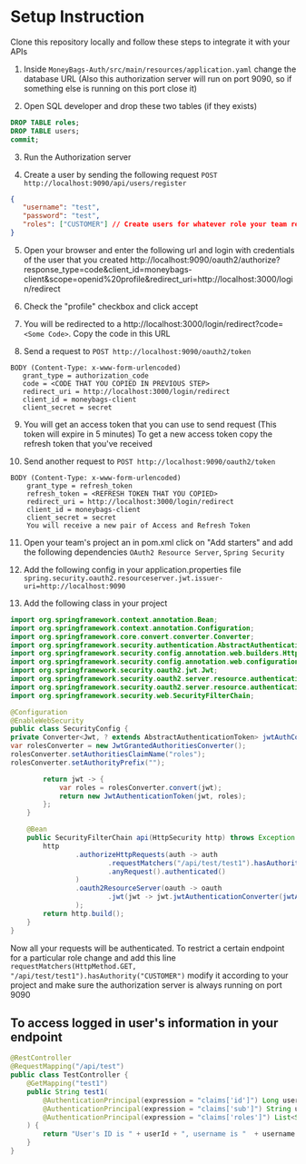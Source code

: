 # Setup Instruction

Clone this repository locally and follow these steps to integrate it with your APIs
1. Inside `MoneyBags-Auth/src/main/resources/application.yaml` change the database URL (Also this authorization server will run on port 9090, so if something else is running on this port close it)

2. Open SQL developer and drop these two tables (if they exists)
```sql
DROP TABLE roles;
DROP TABLE users;
commit;
```

3. Run the Authorization server

4. Create a user by sending the following request
`POST http://localhost:9090/api/users/register`
```JSON   
{
   "username": "test",
   "password": "test",
   "roles": ["CUSTOMER"] // Create users for whatever role your team requires
}
```

5. Open your browser and enter the following url and login with credentials of the user that you created
   http://localhost:9090/oauth2/authorize?response_type=code&client_id=moneybags-client&scope=openid%20profile&redirect_uri=http://localhost:3000/login/redirect

6. Check the "profile" checkbox and click accept

7. You will be redirected to a http://localhost:3000/login/redirect?code=`<Some Code>`. Copy the code in this URL

8. Send a request to
   `POST http://localhost:9090/oauth2/token`
```
BODY (Content-Type: x-www-form-urlencoded)
   grant_type = authorization_code
   code = <CODE THAT YOU COPIED IN PREVIOUS STEP>
   redirect_uri = http://localhost:3000/login/redirect
   client_id = moneybags-client
   client_secret = secret
```

9. You will get an access token that you can use to send request (This token will expire in 5 minutes)
   To get a new access token copy the refresh token that you've received

10. Send another request to
    `POST http://localhost:9090/oauth2/token` 
```
BODY (Content-Type: x-www-form-urlencoded)
    grant_type = refresh_token
    refresh_token = <REFRESH TOKEN THAT YOU COPIED>
    redirect_uri = http://localhost:3000/login/redirect
    client_id = moneybags-client
    client_secret = secret
    You will receive a new pair of Access and Refresh Token
```

11. Open your team's project an in pom.xml click on "Add starters" and add the following dependencies
    `OAuth2 Resource Server`,
    `Spring Security`

12. Add the following config in your application.properties file
    `spring.security.oauth2.resourceserver.jwt.issuer-uri=http://localhost:9090`

13. Add the following class in your project
```java
import org.springframework.context.annotation.Bean;
import org.springframework.context.annotation.Configuration;
import org.springframework.core.convert.converter.Converter;
import org.springframework.security.authentication.AbstractAuthenticationToken;
import org.springframework.security.config.annotation.web.builders.HttpSecurity;
import org.springframework.security.config.annotation.web.configuration.EnableWebSecurity;
import org.springframework.security.oauth2.jwt.Jwt;
import org.springframework.security.oauth2.server.resource.authentication.JwtAuthenticationToken;
import org.springframework.security.oauth2.server.resource.authentication.JwtGrantedAuthoritiesConverter;
import org.springframework.security.web.SecurityFilterChain;

@Configuration
@EnableWebSecurity
public class SecurityConfig {
private Converter<Jwt, ? extends AbstractAuthenticationToken> jwtAuthConverter() {
var rolesConverter = new JwtGrantedAuthoritiesConverter();
rolesConverter.setAuthoritiesClaimName("roles");
rolesConverter.setAuthorityPrefix("");

        return jwt -> {
            var roles = rolesConverter.convert(jwt);
            return new JwtAuthenticationToken(jwt, roles);
        };
    }

    @Bean
    public SecurityFilterChain api(HttpSecurity http) throws Exception {
        http
                .authorizeHttpRequests(auth -> auth
                        .requestMatchers("/api/test/test1").hasAuthority("CUSTOMER")
                        .anyRequest().authenticated()
                )
                .oauth2ResourceServer(oauth -> oauth
                        .jwt(jwt -> jwt.jwtAuthenticationConverter(jwtAuthConverter()))
                );
        return http.build();
    }
}
```

Now all your requests will be authenticated. To restrict a certain endpoint for a particular role
change and add this line
`requestMatchers(HttpMethod.GET, "/api/test/test1").hasAuthority("CUSTOMER")`
modify it according to your project and make sure the authorization server is always running on port 9090

## To access logged in user's information in your endpoint

```java
@RestController
@RequestMapping("/api/test")
public class TestController {
    @GetMapping("test1")
    public String test1(
        @AuthenticationPrincipal(expression = "claims['id']") Long userId,
        @AuthenticationPrincipal(expression = "claims['sub']") String username,
        @AuthenticationPrincipal(expression = "claims['roles']") List<String> roles
    ) {
        return "User's ID is " + userId + ", username is "  + username + ", roles are " + roles;
    }
}
```

